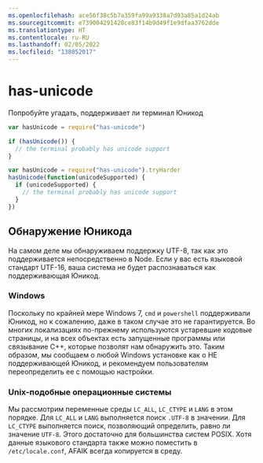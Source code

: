 ```yaml
---
ms.openlocfilehash: ace56f38c5b7a359fa99a9338a7d93a85a1d24ab
ms.sourcegitcommit: e739004291428ce83f14b9d49f1e9dfaa3762dde
ms.translationtype: HT
ms.contentlocale: ru-RU
ms.lasthandoff: 02/05/2022
ms.locfileid: "138052017"
---
```

<a name="has-unicode"></a>has-unicode
===========

Попробуйте угадать, поддерживает ли терминал Юникод

```javascript
var hasUnicode = require("has-unicode")

if (hasUnicode()) {
  // the terminal probably has unicode support
}
```
```javascript
var hasUnicode = require("has-unicode").tryHarder
hasUnicode(function(unicodeSupported) {
  if (unicodeSupported) {
    // the terminal probably has unicode support
  }
})
```

## <a name="detecting-unicode"></a>Обнаружение Юникода

На самом деле мы обнаруживаем поддержку UTF-8, так как это поддерживается непосредственно в Node.
Если у вас есть языковой стандарт UTF-16, ваша система не будет распознаваться как поддерживающая Юникод.

### <a name="windows"></a>Windows

Поскольку по крайней мере Windows 7, `cmd` и `powershell` поддерживали Юникод, но к сожалению, даже в таком случае это не гарантируется. Во многих локализациях по-прежнему используются устаревшие кодовые страницы, и на всех объектах есть запущенные программы или связывание C++, которые позволят нам обнаружить это. Таким образом, мы сообщаем о любой Windows установке как о НЕ поддерживающей Юникод, и рекомендуем пользователям переопределить ее с помощью настройки.

### <a name="unix-like-operating-systems"></a>Unix-подобные операционные системы

Мы рассмотрим переменные среды `LC_ALL`, `LC_CTYPE` и `LANG` в этом порядке.  Для `LC_ALL` и `LANG` выполняется поиск `.UTF-8` в значении. Для `LC_CTYPE` выполняется поиск, позволяющий определить, равно ли значение `UTF-8`.  Этого достаточно для большинства систем POSIX.  Хотя данные языкового стандарта также можно поместить в `/etc/locale.conf`, AFAIK всегда копируется в среду.

